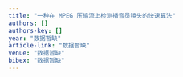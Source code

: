 ```yaml
---
title: "一种在 MPEG 压缩流上检测播音员镜头的快速算法"
authors: []
authors-key: []
year: "数据暂缺"
article-link: "数据暂缺"
venue: "数据暂缺"
bibex: "数据暂缺"
---
```

